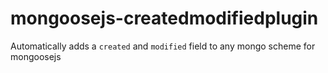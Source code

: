 mongoosejs-createdmodifiedplugin
================================

Automatically adds a `created` and `modified` field to any mongo scheme for mongoosejs